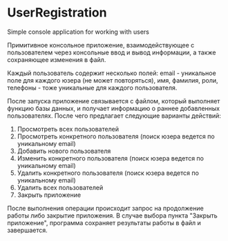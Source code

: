 # UserRegistration
Simple console application for working with users

Примитивное консольное приложение, взаимодействующее с пользователем через консольные ввод и вывод информации, а также сохраняющее изменения в файл.

Каждый пользователь содержит несколько полей: 
email - уникальное поле для каждого юзера (не может повторяться),
имя,
фамилия,
роли,
телефоны - тоже уникальные для каждого пользователя.

После запуска приложение связывается с файлом, который выполняет функцию базы данных, и получает информацию о раннее добавленных пользователях. После чего предлагает следующие варианты действий:
1) Просмотреть всех пользователей
2) Просмотреть конкретного пользователя (поиск юзера ведется по уникальному email)
3) Добавить нового пользователя
4) Изменить конкретного пользователя (поиск юзера ведется по уникальному email)
5) Удалить конкретного пользователя (поиск юзера ведется по уникальному email)
6) Удалить всех пользователей
7) Закрыть приложение

После выполнения операции происходит запрос на продолжение работы либо закрытие приложения. В случае выбора пункта "Закрыть приложение", программа сохраняет результаты работы в файл и завершается.
